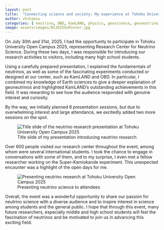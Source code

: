 ```yaml
---
layout: post
title:  "Connecting science and society: My experience at Tohoku University Open Campus 2025"
author: zhihaoxu
categories: [ neutrino, OBD, KamLAND, physics, geoscience, geoneutrino, outreach ]
image: assets/images/OC2025XuPoster.jpg
---
```


On July 30th and 31st, 2025, I had the opportunity to participate in Tohoku University Open Campus 2025, representing Research Center for Neutrino Science.
During these two days, I was responsible for introducing our research activities to visitors, including many high school students.

Using a carefully prepared presentation, I explained the fundamentals of neutrinos, as well as some of the fascinating experiments conducted or designed at our center, such as KamLAND and OBD.
In particular, I combined my knowledge of Earth sciences to give a deeper explanation of geoneutrinos and highlighted KamLAND’s outstanding achievements in this field.
It was rewarding to see how the audience responded with genuine interest and curiosity.

By the way, we initially planned 6 presentation sessions, but due to overwhelming interest and large attendance, we excitedly added two more sessions on the spot.

<figure>
  <img src="{{site.baseurl}}/assets/images/OC2025Slide.png" alt="Title slide of the neutrino research presentation at Tohoku University Open Campus 2025">
  <figcaption>Title slide of my presentation introducing neutrino research</figcaption>
</figure>

Over 600 people visited our research center throughout the event, among whom were several international students.
I took the chance to engage in conversations with some of them, and to my surprise, I even met a fellow researcher working on the Super-Kamiokande experiment.
This unexpected encounter was a highlight of the open days for me.

<figure>
  <img src="{{site.baseurl}}/assets/images/OC2025XuPresentation.jpg" alt="Presenting neutrino research at Tohoku University Open Campus 2025">
  <figcaption>Presenting neutrino science to attendees</figcaption>
</figure>

Overall, the event was a wonderful opportunity to share our passion for neutrino science with a diverse audience and to inspire interest in science among students and the general public.
I hope that through this event, many future researchers, especially middle and high school students will feel the fascination of neutrinos and be motivated to join us in advancing this exciting field.
